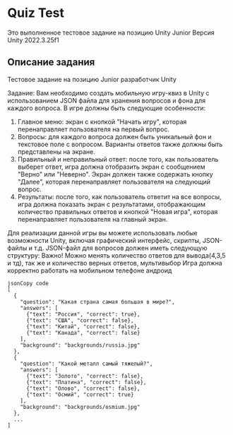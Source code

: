 # Quiz Test
Это выполненное тестовое задание на позицию Unity Junior
Версия Unity 2022.3.25f1

## Описание задания
Тестовое задание на позицию Junior разработчик Unity

Задание:
Вам необходимо создать мобильную игру-квиз в Unity с использованием JSON файла для хранения вопросов и фона для каждого вопроса. В игре должны быть следующие особенности:
1.	Главное меню: экран с кнопкой "Начать игру", которая перенаправляет пользователя на первый вопрос.
2.	Вопросы: для каждого вопроса должен быть уникальный фон и текстовое поле с вопросом. Варианты ответов также должны быть представлены на экране.
3.	Правильный и неправильный ответ: после того, как пользователь выберет ответ, игра должна отобразить экран с сообщением "Верно" или "Неверно". Экран должен также содержать кнопку "Далее", которая перенаправляет пользователя на следующий вопрос.
4.	Результаты: после того, как пользователь ответит на все вопросы, игра должна показать экран с результатами, отображающим количество правильных ответов и кнопкой "Новая игра", которая перенаправляет пользователя на главный экран.

Для реализации данной игры вы можете использовать любые возможности Unity, включая графический интерфейс, скрипты, JSON-файлы и т.д.
JSON-файл для вопросов должен иметь следующую структуру:
Важно! Можно менять количество ответов для вывода(4,3,5 и тд), так же и количество верных ответов, мультивыбор
Игра должна корректно работать на мобильном телефоне андроид
```
jsonCopy code
[
  {
    "question": "Какая страна самая большая в мире?",
    "answers": [
      {"text": "Россия", "correct": true},
      {"text": "США", "correct": false},
      {"text": "Китай", "correct": false},
      {"text": "Канада", "correct": false}
    ],
    "background": "backgrounds/russia.jpg"
  },
  {
    "question": "Какой металл самый тяжелый?",
    "answers": [
      {"text": "Золото", "correct": false},
      {"text": "Платина", "correct": false},
      {"text": "Олово", "correct": false},
      {"text": "Осмий", "correct": true}
    ],
    "background": "backgrounds/osmium.jpg"
  },
  ...
]
```

